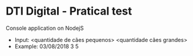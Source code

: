 # DTI Digital - Pratical test
Console application on NodejS

* Input: <data de consulta> <quantidade de cães pequenos> <quantidade cães grandes>
* Example: 03/08/2018 3 5
